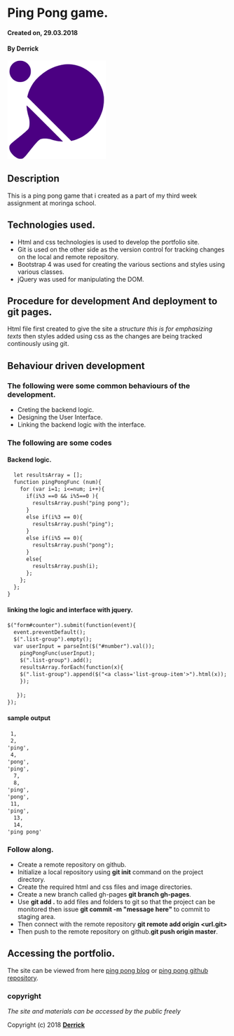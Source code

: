 # Ping Pong game.
#### Created on, 29.03.2018
#### By **Derrick**
![GitHub Logo](img/ping1.png)

## Description
This is a ping pong game that i created as a part of my third week assignment at moringa school.

## Technologies used.
* Html and css technologies is used to develop the portfolio site.
* Git is used on the other side as the version control for tracking changes on the local and remote repository.
* Bootstrap 4 was used for creating the various sections and styles using various classes.
* jQuery was used for manipulating the DOM.

## Procedure for development And deployment to git pages.
Html file first created to give the site a *structure this is for emphasizing texts* then styles added using css as the changes are being tracked continously using git.

## Behaviour driven development
### The following were some common behaviours of the development.
* Creting the backend logic.
* Designing the User Interface.
* Linking the backend logic with the interface.

### The following are some codes
#### Backend logic.
  
     
      let resultsArray = [];
      function pingPongFunc (num){
        for (var i=1; i<=num; i++){
          if(i%3 ==0 && i%5==0 ){
            resultsArray.push("ping pong");
          }
          else if(i%3 == 0){
            resultsArray.push("ping");
          }
          else if(i%5 == 0){
            resultsArray.push("pong");
          }
          else{
            resultsArray.push(i);
          };
        };
      };
    }


#### linking the logic and interface with jquery.


    $("form#counter").submit(function(event){
      event.preventDefault();
      $(".list-group").empty();
      var userInput = parseInt($("#number").val());
        pingPongFunc(userInput);
        $(".list-group").add();
        resultsArray.forEach(function(x){
        $(".list-group").append($("<a class='list-group-item'>").html(x));
        });
    
       });
    });

#### sample output

     1,
     2,
    'ping',
     4,
    'pong',
    'ping',
      7,
      8,
    'ping',
    'pong',
     11,
    'ping',
      13,
      14,
    'ping pong'



### Follow along.

* Create a remote repository on github.
* Initialize a local repository using **git init** command on the project directory.
* Create the required html and css files and image directories.
* Create a new branch called gh-pages **git branch gh-pages**.
* Use **git add .** to add files and folders to git so that the project can be monitored then issue **git commit -m "message here"** to commit to staging area.
* Then connect with the remote repository **git remote add origin <url.git>**
* Then push to the remote repository on github.**git push origin master**.

## Accessing the portfolio.
The site can be viewed from here [ping pong blog](https://muriithiderro.github.io/ping-pong/) or [ping pong github repository](https://github.com/muriithiderro/ping-pong).

### copyright
*The site and materials can be accessed by the public freely*

Copyright (c) 2018 **[Derrick](https://github.com/muriithiderro)**